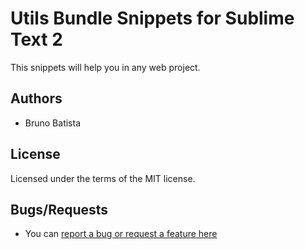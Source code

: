 Utils Bundle Snippets for Sublime Text 2
========================================

This snippets will help you in any web project.

## Authors

* Bruno Batista

## License

Licensed under the terms of the MIT license.

## Bugs/Requests

* You can [report a bug or request a feature here](http://github.com/joomlapro/utils-bundle/issues)
